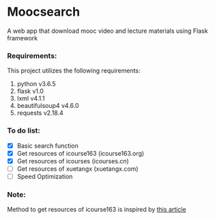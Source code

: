 # Moocsearch
A web app that download mooc video and lecture materials using Flask framework

### Requirements:
This project utilizes the following requirements:
1. python v3.6.5
2. flask v1.0
3. lxml v4.1.1
4. beautifulsoup4 v4.6.0
5. requests v2.18.4

### To do list:
- [x] Basic search function
- [x] Get resources of icourse163 (icourse163.org)
- [x] Get resources of icourses (icourses.cn)
- [ ] Get resources of xuetangx (xuetangx.com)
- [ ] Speed Optimization

### Note:
Method to get resources of icourse163 is inspired by [this article](http://www.adamyt.com/blog/20170323-getMOOCpdf/)
